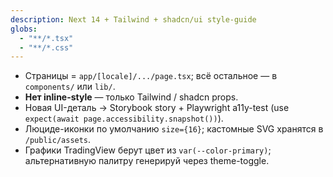 ```yaml
---
description: Next 14 + Tailwind + shadcn/ui style-guide
globs:
  - "**/*.tsx"
  - "**/*.css"
---
```


- Страницы = `app/[locale]/.../page.tsx`; всё остальное — в `components/` или `lib/`.  
- **Нет inline-style** — только Tailwind / shadcn props.  
- Новая UI-деталь → Storybook story + Playwright a11y-test (use `expect(await page.accessibility.snapshot())`).  
- Люциде-иконки по умолчанию `size={16}`; кастомные SVG хранятся в `/public/assets`.  
- Графики TradingView берут цвет из `var(--color-primary)`; альтернативную палитру генерируй через theme-toggle. 